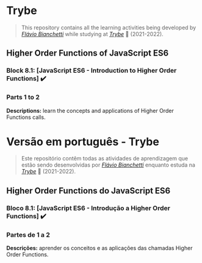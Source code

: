 # Trybe

> This repository contains all the learning activities being developed by _[Flávio Bianchetti](https://www.linkedin.com/in/flaviobianchetti/)_ while studying at _[Trybe](https://www.betrybe.com/)_ :rocket: (2021-2022).

## Higher Order Functions of JavaScript ES6


### Block 8.1: [JavaScript ES6 - Introduction to Higher Order Functions] :heavy_check_mark:

### Parts 1 to 2

**Descriptions:** learn the concepts and applications of Higher Order Functions calls.

# Versão em português - Trybe

> Este repositório contêm todas as atividades de aprendizagem que estão sendo desenvolvidas por  _[Flávio Bianchetti](https://www.linkedin.com/in/flaviobianchetti/)_ enquanto estuda na _[Trybe](https://www.betrybe.com/)_ :rocket: (2021-2022).

## Higher Order Functions do JavaScript ES6


### Bloco 8.1: [JavaScript ES6 - Introdução a Higher Order Functions] :heavy_check_mark:

### Partes de 1 a 2

**Descrições:**   aprender os conceitos e as aplicações das chamadas Higher Order Functions.